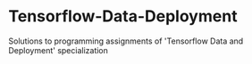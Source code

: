 # Tensorflow-Data-Deployment
Solutions to programming assignments of 'Tensorflow Data and Deployment' specialization
